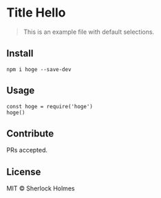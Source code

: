 # Title Hello

> This is an example file with default selections.

## Install

```
npm i hoge --save-dev
```

## Usage

```
const hoge = require('hoge')
hoge()
```

## Contribute

PRs accepted.

## License

MIT © Sherlock Holmes
